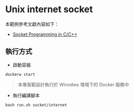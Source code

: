 # Unix internet socket

本範例參考文獻內容如下：

+ [Socket Programming in C/C++](https://www.geeksforgeeks.org/socket-programming-cc/)

## 執行方式

+ 啟動容器

```
dockerw start
```
> 本專案範設計執行於 Winodws 環境下的 Docker 服務中

+ 執行編譯腳本

```
bash run.sh socket/internet
```
